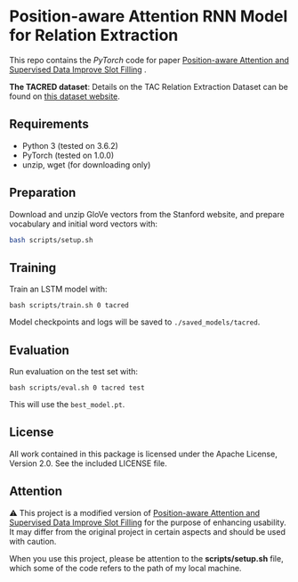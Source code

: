 Position-aware Attention RNN Model for Relation Extraction
=========================

This repo contains the *PyTorch* code for
paper [Position-aware Attention and Supervised Data Improve Slot Filling](https://nlp.stanford.edu/pubs/zhang2017tacred.pdf)
.

**The TACRED dataset**: Details on the TAC Relation Extraction Dataset can be found
on [this dataset website](https://nlp.stanford.edu/projects/tacred/).

## Requirements

- Python 3 (tested on 3.6.2)
- PyTorch (tested on 1.0.0)
- unzip, wget (for downloading only)



## Preparation

Download and unzip GloVe vectors from the Stanford website, and prepare vocabulary and initial word vectors with:

```bash
bash scripts/setup.sh
```

## Training

Train an LSTM model with:

```
bash scripts/train.sh 0 tacred
```

Model checkpoints and logs will be saved to `./saved_models/tacred`.

## Evaluation

Run evaluation on the test set with:

```
bash scripts/eval.sh 0 tacred test
```

This will use the `best_model.pt`.

## License

All work contained in this package is licensed under the Apache License, Version 2.0. See the included LICENSE file.

## Attention

⚠️ This project is a modified version
of [Position-aware Attention and Supervised Data Improve Slot Filling](https://nlp.stanford.edu/pubs/zhang2017tacred.pdf)
for the purpose of enhancing usability. It may differ from the original project in certain aspects and should be used
with caution.

When you use this project, please be attention to the **scripts/setup.sh** file, which some of the code refers to the
path of my local machine.
